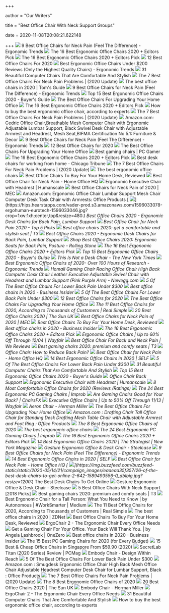 +++
        
author = "Our Writers"
        
title = "Best Office Chair With Neck Support Groups"
        
date = 2020-11-08T20:08:21.622148
        
+++
[ ![](http://ergonomictrends.com/wp-content/uploads/2020/02/best-office-chairs-for-neck-pain.jpg)](http://ergonomictrends.com/wp-content/uploads/2020/02/best-office-chairs-for-neck-pain.jpg) 9 Best Office Chairs for Neck Pain (Feel The Difference) - Ergonomic Trends
[ ![](https://i.ytimg.com/vi/7YVTS6Yj4Co/maxresdefault.jpg)](https://i.ytimg.com/vi/7YVTS6Yj4Co/maxresdefault.jpg) The 16 Best Ergonomic Office Chairs 2020 + Editors Pick
[ ![](https://i.ytimg.com/vi/7YVTS6Yj4Co/hqdefault.jpg)](https://i.ytimg.com/vi/7YVTS6Yj4Co/hqdefault.jpg) The 16 Best Ergonomic Office Chairs 2020 + Editors Pick
[ ![](https://www.btod.com/blog/wp-content/uploads/2019/10/best-office-chairs-2020-blog-header.jpg)](https://www.btod.com/blog/wp-content/uploads/2019/10/best-office-chairs-2020-blog-header.jpg) 12 Best Office Chairs For 2020
[ ![](http://ergonomictrends.com/wp-content/uploads/2018/01/best-ergonomic-office-chairs-under-200.png)](http://ergonomictrends.com/wp-content/uploads/2018/01/best-ergonomic-office-chairs-under-200.png) Best Ergonomic Office Chairs Under $200 Reviews (Only the Highest Quality  Chairs) - Ergonomic Trends
[ ![](http://cdn.home-designing.com/wp-content/uploads/2018/08/Black-And-White-Computer-Chair-With-Neck-Support-Ergonomic-Rolling-Office-Chair-600x600.jpg)](http://cdn.home-designing.com/wp-content/uploads/2018/08/Black-And-White-Computer-Chair-With-Neck-Support-Ergonomic-Rolling-Office-Chair-600x600.jpg) 31 Beautiful Computer Chairs That Are Comfortable And Stylish
[ ![](https://www.geekyoffices.com/wp-content/uploads/2019/12/Steelcase-Leap-Desk-Chair-with-Headrest.jpg)](https://www.geekyoffices.com/wp-content/uploads/2019/12/Steelcase-Leap-Desk-Chair-with-Headrest.jpg) The 7 Best Office Chairs For Neck Pain Problems | (2020 Update)
[ ![](https://cdn.mos.cms.futurecdn.net/chg3AGHkpwVFcZeK26TKuA-1200-80.jpg)](https://cdn.mos.cms.futurecdn.net/chg3AGHkpwVFcZeK26TKuA-1200-80.jpg) The best office chairs in 2020 | Tom's Guide
[ ![](http://ergonomictrends.com/wp-content/uploads/2018/01/Duramont-Ergonomic-Office-Chair-review.jpg)](http://ergonomictrends.com/wp-content/uploads/2018/01/Duramont-Ergonomic-Office-Chair-review.jpg) 9 Best Office Chairs for Neck Pain (Feel The Difference) - Ergonomic Trends
[ ![](https://www.republiclab.com/wp-content/uploads/2017/08/best-ergonomic-office-chairs-thumbnail.jpg)](https://www.republiclab.com/wp-content/uploads/2017/08/best-ergonomic-office-chairs-thumbnail.jpg) Top 15 Best Ergonomic Office Chairs 2020 - Buyer's Guide
[ ![](https://thumbor.forbes.com/thumbor/fit-in/1200x0/filters%3Aformat%28jpg%29/https%3A%2F%2Fspecials-images.forbesimg.com%2Fimageserve%2F5eea4dae1b50250006e83cab%2F0x0.jpg%3FcropX1%3D0%26cropX2%3D800%26cropY1%3D233%26cropY2%3D683)](https://thumbor.forbes.com/thumbor/fit-in/1200x0/filters%3Aformat%28jpg%29/https%3A%2F%2Fspecials-images.forbesimg.com%2Fimageserve%2F5eea4dae1b50250006e83cab%2F0x0.jpg%3FcropX1%3D0%26cropX2%3D800%26cropY1%3D233%26cropY2%3D683) The Best Office Chairs For Upgrading Your Home Office
[ ![](https://www.omnicoreagency.com/wp-content/uploads/2020/01/GM-Seating-Ergolux-Genuine-Leather-Executive-Hi-Swivel-Chair-List.jpg)](https://www.omnicoreagency.com/wp-content/uploads/2020/01/GM-Seating-Ergolux-Genuine-Leather-Executive-Hi-Swivel-Chair-List.jpg) The 16 Best Ergonomic Office Chairs 2020 + Editors Pick
[ ![](https://media2.s-nbcnews.com/i/newscms/2020_25/3390893/ergonomic-office-chairs-kr-2x1-tease-200618_38008296185ce90fd52b401caf79df24.jpg)](https://media2.s-nbcnews.com/i/newscms/2020_25/3390893/ergonomic-office-chairs-kr-2x1-tease-200618_38008296185ce90fd52b401caf79df24.jpg) How to buy the best ergonomic office chair, according to experts
[ ![](https://www.geekyoffices.com/wp-content/uploads/2019/12/Best-Office-Chair-for-Neck-Pain-Issues.png)](https://www.geekyoffices.com/wp-content/uploads/2019/12/Best-Office-Chair-for-Neck-Pain-Issues.png) The 7 Best Office Chairs For Neck Pain Problems | (2020 Update)
[ ![](https://m.media-amazon.com/images/I/71cUrXa4hiL._AC_UL400_.jpg)](https://m.media-amazon.com/images/I/71cUrXa4hiL._AC_UL400_.jpg) Amazon.com: Cedric Office Chair,Breathable Mesh Computer Chair with  Ergonomic Adjustable Lumbar Support, Black Swivel Desk Chair with  Adjustable Armrest and Headrest, Mesh Seat,BIFMA Certification No 5.1:  Furniture & Decor
[ ![](http://ergonomictrends.com/wp-content/uploads/2019/04/clatina-high-back-office-chair-review.jpg)](http://ergonomictrends.com/wp-content/uploads/2019/04/clatina-high-back-office-chair-review.jpg) 9 Best Office Chairs for Neck Pain (Feel The Difference) - Ergonomic Trends
[ ![](https://www.btod.com/blog/wp-content/uploads/2019/02/LE9ERG.jpg)](https://www.btod.com/blog/wp-content/uploads/2019/02/LE9ERG.jpg) 12 Best Office Chairs for 2020
[ ![](https://specials-images.forbesimg.com/imageserve/5f203f62953761c471e7740d/960x0.jpg?fit=scale)](https://specials-images.forbesimg.com/imageserve/5f203f62953761c471e7740d/960x0.jpg?fit=scale) The Best Office Chairs For Upgrading Your Home Office
[ ![](https://cdn.mos.cms.futurecdn.net/eTsGaLnVkpozHC9CqhA6dK.jpg)](https://cdn.mos.cms.futurecdn.net/eTsGaLnVkpozHC9CqhA6dK.jpg) Best gaming chairs | PC Gamer
[ ![](https://www.omnicoreagency.com/wp-content/uploads/2020/01/Viva-Office-Mesh-High-Back-Chair-List.jpg)](https://www.omnicoreagency.com/wp-content/uploads/2020/01/Viva-Office-Mesh-High-Back-Chair-List.jpg) The 16 Best Ergonomic Office Chairs 2020 + Editors Pick
[ ![](https://www.chicagotribune.com/resizer/OoopvewRf3brgwTR-Nf01jhdwSY=/800x450/top/arc-anglerfish-arc2-prod-tronc.s3.amazonaws.com/public/H745AOXIVFHCFEYJKZH2TJL23Q.jpg)](https://www.chicagotribune.com/resizer/OoopvewRf3brgwTR-Nf01jhdwSY=/800x450/top/arc-anglerfish-arc2-prod-tronc.s3.amazonaws.com/public/H745AOXIVFHCFEYJKZH2TJL23Q.jpg) Best desk chairs for working from home - Chicago Tribune
[ ![](https://www.geekyoffices.com/wp-content/uploads/2019/12/The-Position-Of-Your-Head-And-Neck.jpg)](https://www.geekyoffices.com/wp-content/uploads/2019/12/The-Position-Of-Your-Head-And-Neck.jpg) The 7 Best Office Chairs For Neck Pain Problems | (2020 Update)
[ ![](https://www.telegraph.co.uk/content/dam/education-and-careers/2020/01/17/Herman-Miller-Aeron-Office-Chair_trans_NvBQzQNjv4Bqd42X-0XUgKDu9ZkvrTLS36AdSdZApvBeyEuhoggHyCU.jpg)](https://www.telegraph.co.uk/content/dam/education-and-careers/2020/01/17/Herman-Miller-Aeron-Office-Chair_trans_NvBQzQNjv4Bqd42X-0XUgKDu9ZkvrTLS36AdSdZApvBeyEuhoggHyCU.jpg) The best ergonomic office chairs
[ ![](https://www.refinery29.com/images/10122521.jpeg)](https://www.refinery29.com/images/10122521.jpeg) Best Office Chairs To Buy For Your Home Desk, Reviewed
[ ![](https://homeofficehq.net/wp-content/uploads/2018/11/office-chair-for-neck-pain-e1542619101751.jpg)](https://homeofficehq.net/wp-content/uploads/2018/11/office-chair-for-neck-pain-e1542619101751.jpg) Best Office Chair for Neck Pain - Home Office HQ
[ ![](https://www.humanscale.com/userFiles/images/seating/freedomheadrest/17_humanscale_freedom_headrest_chair_6.jpg)](https://www.humanscale.com/userFiles/images/seating/freedomheadrest/17_humanscale_freedom_headrest_chair_6.jpg) Ergonomic Executive Chair with Headrest | Humanscale
[ ![](https://myergonomicchair.com/wp-content/uploads/2020/08/high-back-ergonomic-chair-e1599630279840.jpg)](https://myergonomicchair.com/wp-content/uploads/2020/08/high-back-ergonomic-chair-e1599630279840.jpg) Best Office Chairs for Neck Pain of 2020 | MEC
[ ![](https://m.media-amazon.com/images/I/71yyc6YZ8xL._AC_UL400_.jpg)](https://m.media-amazon.com/images/I/71yyc6YZ8xL._AC_UL400_.jpg) Amazon.com: Ergonomic Office Chair Lumbar Support Mesh Chair Computer Desk  Task Chair with Armrests: Office Products
[ ![](https://hips.hearstapps.com/vader-prod.s3.amazonaws.com/1596033078-ergohuman-eurotech-1596033046.jpg?crop=1xw:1xh;center,top&resize=480:*)](https://hips.hearstapps.com/vader-prod.s3.amazonaws.com/1596033078-ergohuman-eurotech-1596033046.jpg?crop=1xw:1xh;center,top&resize=480:*) Best Office Chairs 2020 - Ergonomic Desk Chairs for Back Pain, Lumbar  Support
[ ![](https://chairinstitute.com/wp-content/uploads/2019/07/Best-Office-Chair-for-Neck-Pain-Steelcase-Leap-w_Headrest-Right-Main-Chair-Institute.jpg)](https://chairinstitute.com/wp-content/uploads/2019/07/Best-Office-Chair-for-Neck-Pain-Steelcase-Leap-w_Headrest-Right-Main-Chair-Institute.jpg) Best Office Chair for Neck Pain 2020 - Top 5 Picks
[ ![](https://cdn.mos.cms.futurecdn.net/9rXCdrBHCFMd2aXzFFi6XV.jpg)](https://cdn.mos.cms.futurecdn.net/9rXCdrBHCFMd2aXzFFi6XV.jpg) Best office chairs 2020: get a comfortable and stylish seat | T3
[ ![](https://hips.hearstapps.com/hmg-prod.s3.amazonaws.com/images/officechairs-1596048328.jpg)](https://hips.hearstapps.com/hmg-prod.s3.amazonaws.com/images/officechairs-1596048328.jpg) Best Office Chairs 2020 - Ergonomic Desk Chairs for Back Pain, Lumbar  Support
[ ![](https://www.rollingstone.com/wp-content/uploads/2020/04/office-chairs.jpg?w=1024)](https://www.rollingstone.com/wp-content/uploads/2020/04/office-chairs.jpg?w=1024) Shop Best Office Chairs 2020: Ergonomic Seats for Back Pain, Posture -  Rolling Stone
[ ![](https://www.omnicoreagency.com/wp-content/uploads/2020/05/Autonomous-Ergo-Chair-2-List-2.jpg)](https://www.omnicoreagency.com/wp-content/uploads/2020/05/Autonomous-Ergo-Chair-2-List-2.jpg) The 16 Best Ergonomic Office Chairs 2020 + Editors Pick
[ ![](https://www.republiclab.com/wp-content/uploads/2017/08/Serta-Back-Mid-Back-Office-Chair.jpg)](https://www.republiclab.com/wp-content/uploads/2017/08/Serta-Back-Mid-Back-Office-Chair.jpg) Top 15 Best Ergonomic Office Chairs 2020 - Buyer's Guide
[ ![](https://static01.nyt.com/images/2020/08/09/fashion/22CHAIRS1/22CHAIRS1-mobileMasterAt3x.jpg)](https://static01.nyt.com/images/2020/08/09/fashion/22CHAIRS1/22CHAIRS1-mobileMasterAt3x.jpg) This Is Not a Desk Chair - The New York Times
[ ![](http://ergonomictrends.com/wp-content/uploads/2019/01/X-Chair-X4-ergonomic-chair-review.jpg)](http://ergonomictrends.com/wp-content/uploads/2019/01/X-Chair-X4-ergonomic-chair-review.jpg) Best Ergonomic Office Chairs of 2020- Over 100 Hours of Research - Ergonomic  Trends
[ ![](https://c1.neweggimages.com/ProductImageCompressAll1280/AGDW_132176499780321353GqAGvISmeh.jpg)](https://c1.neweggimages.com/ProductImageCompressAll1280/AGDW_132176499780321353GqAGvISmeh.jpg) Homall Gaming Chair Racing Office Chair High Back Computer Desk Chair  Leather Executive Adjustable Swivel Chair with Headrest and Lumbar Support  (Pink Purple Arm) - Newegg.com
[ ![](https://cdn.paindoctor.com/wp-content/uploads/2018/01/topsky-office-chair.jpg)](https://cdn.paindoctor.com/wp-content/uploads/2018/01/topsky-office-chair.jpg) 5 Of The Best Office Chairs For Lower Back Pain Under $300
[ ![](https://i.insider.com/5e6ff846c485400dac21a626?width=1100&format=jpeg&auto=webp)](https://i.insider.com/5e6ff846c485400dac21a626?width=1100&format=jpeg&auto=webp) Best office chairs in 2020 - Business Insider
[ ![](https://cdn.paindoctor.com/wp-content/uploads/2018/01/ikea-markus-chair.jpg)](https://cdn.paindoctor.com/wp-content/uploads/2018/01/ikea-markus-chair.jpg) 5 Of The Best Office Chairs For Lower Back Pain Under $300
[ ![](https://www.btod.com/blog/wp-content/uploads/2019/02/cxo.jpg)](https://www.btod.com/blog/wp-content/uploads/2019/02/cxo.jpg) 12 Best Office Chairs for 2020
[ ![](https://specials-images.forbesimg.com/imageserve/5eea4a651b50250006e83c78/960x0.jpg?fit=scale)](https://specials-images.forbesimg.com/imageserve/5eea4a651b50250006e83c78/960x0.jpg?fit=scale) The Best Office Chairs For Upgrading Your Home Office
[ ![](https://imagesvc.meredithcorp.io/v3/mm/image?url=https%3A%2F%2Fstatic.onecms.io%2Fwp-content%2Fuploads%2Fsites%2F23%2F2020%2F03%2F26%2Fdesk-chair-tout-2000.jpg)](https://imagesvc.meredithcorp.io/v3/mm/image?url=https%3A%2F%2Fstatic.onecms.io%2Fwp-content%2Fuploads%2Fsites%2F23%2F2020%2F03%2F26%2Fdesk-chair-tout-2000.jpg) The 11 Best Office Chairs for 2020, According to Thousands of Customers |  Real Simple
[ ![](https://www.thesun.co.uk/wp-content/uploads/2020/03/pm-COMPchairs.jpg)](https://www.thesun.co.uk/wp-content/uploads/2020/03/pm-COMPchairs.jpg) 20 Best Office Chairs 2020 | The Sun UK
[ ![](https://myergonomicchair.com/wp-content/uploads/2020/08/high-back-ergonomic-office-chair-with-headrest-e1598797958552.jpg)](https://myergonomicchair.com/wp-content/uploads/2020/08/high-back-ergonomic-office-chair-with-headrest-e1598797958552.jpg) Best Office Chairs for Neck Pain of 2020 | MEC
[ ![](https://www.refinery29.com/images/9965487.jpg?format=webp&width=720&height=720&quality=85)](https://www.refinery29.com/images/9965487.jpg?format=webp&width=720&height=720&quality=85) Best Office Chairs To Buy For Your Home Desk, Reviewed
[ ![](https://i.insider.com/5ec83927191824036d455f0c?width=800&format=jpeg)](https://i.insider.com/5ec83927191824036d455f0c?width=800&format=jpeg) Best office chairs in 2020 - Business Insider
[ ![](https://www.omnicoreagency.com/wp-content/uploads/2020/01/Herman-Miller-Embody-Ergonomic-Office-Chair-List.jpg)](https://www.omnicoreagency.com/wp-content/uploads/2020/01/Herman-Miller-Embody-Ergonomic-Office-Chair-List.jpg) The 16 Best Ergonomic Office Chairs 2020 + Editors Pick
[ ![](https://secure.img1-fg.wfcdn.com/im/61938899/resize-h600-w600%5Ecompr-r85/1019/10199510/Ergonomic+Office+Chairs.jpg)](https://secure.img1-fg.wfcdn.com/im/61938899/resize-h600-w600%5Ecompr-r85/1019/10199510/Ergonomic+Office+Chairs.jpg) Ergonomic Office Chairs | Up to 60% Off Through 12/04 | Wayfair
[ ![](https://images-na.ssl-images-amazon.com/images/I/41M4eMM2EZL.jpg)](https://images-na.ssl-images-amazon.com/images/I/41M4eMM2EZL.jpg)  Best Office Chair For Back and Neck Pain | We Reviews
[ ![](https://cdn.mos.cms.futurecdn.net/zxPvL2EJDGyt78Yqh2EvQP.jpg)](https://cdn.mos.cms.futurecdn.net/zxPvL2EJDGyt78Yqh2EvQP.jpg) Best gaming chairs 2020: premium and comfy seats | T3
[ ![](https://embed.widencdn.net/img/veritas/pjilgfbkgl/1200x630px/proper-sitting-posture.png?u=at8tiu&use=d502n&k=c)](https://embed.widencdn.net/img/veritas/pjilgfbkgl/1200x630px/proper-sitting-posture.png?u=at8tiu&use=d502n&k=c) Office Chair: How to Reduce Back Pain?
[ ![](https://homeofficehq.net/wp-content/uploads/2018/11/BestMassage-Office-Desk-Gaming-Chair-High-Back-300x300.jpg)](https://homeofficehq.net/wp-content/uploads/2018/11/BestMassage-Office-Desk-Gaming-Chair-High-Back-300x300.jpg) Best Office Chair for Neck Pain - Home Office HQ
[ ![](https://media.self.com/photos/5f170f44563aaf69e786f73d/1:1/w_1000,h_1000,c_limit/sihoo%20ergonomics.png)](https://media.self.com/photos/5f170f44563aaf69e786f73d/1:1/w_1000,h_1000,c_limit/sihoo%20ergonomics.png) 14 Best Ergonomic Office Chairs in 2020 | SELF
[ ![](https://cdn.paindoctor.com/wp-content/uploads/2018/01/poly-bark-ergonomic-office-chair.jpg)](https://cdn.paindoctor.com/wp-content/uploads/2018/01/poly-bark-ergonomic-office-chair.jpg) 5 Of The Best Office Chairs For Lower Back Pain Under $300
[ ![](http://cdn.home-designing.com/wp-content/uploads/2018/08/Beige-Computer-Chair-Ergonomic-Office-Chair-Ikea-HATTEFJ%C3%84LL-Swivel-600x600.jpg)](http://cdn.home-designing.com/wp-content/uploads/2018/08/Beige-Computer-Chair-Ergonomic-Office-Chair-Ikea-HATTEFJ%C3%84LL-Swivel-600x600.jpg) 31 Beautiful Computer Chairs That Are Comfortable And Stylish
[ ![](https://www.republiclab.com/wp-content/uploads/2017/08/Leaders-Executive-Office-Chair.jpg)](https://www.republiclab.com/wp-content/uploads/2017/08/Leaders-Executive-Office-Chair.jpg) Top 15 Best Ergonomic Office Chairs 2020 - Buyer's Guide
[ ![](https://embed.widencdn.net/img/veritas/grwu35lkge/1200x630px/ergonomic-office-chair.png?u=at8tiu&use=d502n&k=c)](https://embed.widencdn.net/img/veritas/grwu35lkge/1200x630px/ergonomic-office-chair.png?u=at8tiu&use=d502n&k=c) Office Chair Back Support
[ ![](https://www.humanscale.com/userFiles/images/seating/freedomheadrest/17_humanscale_freedom_headrest_chair_7.jpg)](https://www.humanscale.com/userFiles/images/seating/freedomheadrest/17_humanscale_freedom_headrest_chair_7.jpg) Ergonomic Executive Chair with Headrest | Humanscale
[ ![](https://www.btod.com/blog/wp-content/uploads/2019/04/most-comfortable-office-chairs-2020-blog-header.jpg)](https://www.btod.com/blog/wp-content/uploads/2019/04/most-comfortable-office-chairs-2020-blog-header.jpg) 8 Most Comfortable Office Chairs for 2020 (Reviews /Ratings)
[ ![](https://cdn.improb.com/wp-content/uploads/2018/10/GTRACING-Gaming-Office-Chair.jpg)](https://cdn.improb.com/wp-content/uploads/2018/10/GTRACING-Gaming-Office-Chair.jpg) The 24 Best Ergonomic PC Gaming Chairs | Improb
[ ![](https://chairsfx.com/wp-content/uploads/2020/03/gaming-chair-features.jpg)](https://chairsfx.com/wp-content/uploads/2020/03/gaming-chair-features.jpg) Are Gaming Chairs Good for Your Back? | ChairsFX
[ ![](https://secure.img1-fg.wfcdn.com/im/21450241/resize-h600-w600%5Ecompr-r85/1807/18076745/Executive+Office+Chairs.jpg)](https://secure.img1-fg.wfcdn.com/im/21450241/resize-h600-w600%5Ecompr-r85/1807/18076745/Executive+Office+Chairs.jpg) Executive Office Chairs | Up to 50% Off Through 11/13 | Wayfair
[ ![](https://store.hermanmiller.com/on/demandware.static/-/Sites-master-catalog/default/dw0a32cebd/gallery/2195348/2195348-gallery-18.jpg)](https://store.hermanmiller.com/on/demandware.static/-/Sites-master-catalog/default/dw0a32cebd/gallery/2195348/2195348-gallery-18.jpg) Aeron Chair - Herman Miller
[ ![](https://thumbor.forbes.com/thumbor/711x1028/https://specials-images.forbesimg.com/imageserve/5eea4d186ef66b0006115587/0x800.jpg?fit=scale)](https://thumbor.forbes.com/thumbor/711x1028/https://specials-images.forbesimg.com/imageserve/5eea4d186ef66b0006115587/0x800.jpg?fit=scale) The Best Office Chairs For Upgrading Your Home Office
[ ![](https://images-na.ssl-images-amazon.com/images/I/61XvARPR1LL._AC_SL1500_.jpg)](https://images-na.ssl-images-amazon.com/images/I/61XvARPR1LL._AC_SL1500_.jpg) Amazon.com : Drafting Chair Tall Office Chair for Standing Desk Drafting  Mesh Table Chair with Adjustable Armrest and Foot Ring : Office Products
[ ![](https://www.thebalancesmb.com/thmb/QoAUN1DIBXKdR3IhOGSlQx8FrYQ=/1500x1500/filters:no_upscale():max_bytes(150000):strip_icc()/ModwayArticularErgonomicMeshOfficeChair-5b159d12a474be0038def7d7.jpg)](https://www.thebalancesmb.com/thmb/QoAUN1DIBXKdR3IhOGSlQx8FrYQ=/1500x1500/filters:no_upscale():max_bytes(150000):strip_icc()/ModwayArticularErgonomicMeshOfficeChair-5b159d12a474be0038def7d7.jpg) The 8 Best Ergonomic Office Chairs of 2020
[ ![](https://www.telegraph.co.uk/content/dam/education-and-careers/2020/01/17/hag-capisco-ergonomic-office-chair_trans_NvBQzQNjv4BqzS5ZEWcIZ87TGiIedcB3FEd7mrLUtcntqzebDDr745Y.JPG)](https://www.telegraph.co.uk/content/dam/education-and-careers/2020/01/17/hag-capisco-ergonomic-office-chair_trans_NvBQzQNjv4BqzS5ZEWcIZ87TGiIedcB3FEd7mrLUtcntqzebDDr745Y.JPG) The best ergonomic office chairs
[ ![](https://cdn.improb.com/wp-content/uploads/2018/10/Herman-Miller-Embody-Chair.jpg)](https://cdn.improb.com/wp-content/uploads/2018/10/Herman-Miller-Embody-Chair.jpg) The 24 Best Ergonomic PC Gaming Chairs | Improb
[ ![](https://www.omnicoreagency.com/wp-content/uploads/2020/01/The-Walker-Adjustable-Office-Chair-List.jpg)](https://www.omnicoreagency.com/wp-content/uploads/2020/01/The-Walker-Adjustable-Office-Chair-List.jpg) The 16 Best Ergonomic Office Chairs 2020 + Editors Pick
[ ![](https://pyxis.nymag.com/v1/imgs/f7b/871/043213788ebaa36c20833630d25462d7f8-1----.2x.rsquare.w600.jpg)](https://pyxis.nymag.com/v1/imgs/f7b/871/043213788ebaa36c20833630d25462d7f8-1----.2x.rsquare.w600.jpg) 14 Best Ergonomic Office Chairs 2020 | The Strategist | New York Magazine
[ ![](https://steelcase-res.cloudinary.com/image/upload/c_fill,dpr_auto,q_70,h_656,w_1166/v1590006833/www.steelcase.com/2020/05/20/20-0140277.jpg)](https://steelcase-res.cloudinary.com/image/upload/c_fill,dpr_auto,q_70,h_656,w_1166/v1590006833/www.steelcase.com/2020/05/20/20-0140277.jpg) Gesture Ergonomic Office & Desk Chair - Steelcase
[ ![](http://ergonomictrends.com/wp-content/uploads/2019/01/Steelcase-gesture-review.jpg)](http://ergonomictrends.com/wp-content/uploads/2019/01/Steelcase-gesture-review.jpg) 9 Best Office Chairs for Neck Pain (Feel The Difference) - Ergonomic Trends
[ ![](https://media.self.com/photos/5f1511c0872b1bec7ee1d056/master/w_400%2Cc_limit/amazon%2520basics%2520desk%2520chair.png)](https://media.self.com/photos/5f1511c0872b1bec7ee1d056/master/w_400%2Cc_limit/amazon%2520basics%2520desk%2520chair.png) 14 Best Ergonomic Office Chairs in 2020 | SELF
[ ![](https://homeofficehq.net/wp-content/uploads/2018/11/Komene-Ergonomic-Mesh-Office-Chair-High-Back-300x300.jpg)](https://homeofficehq.net/wp-content/uploads/2018/11/Komene-Ergonomic-Mesh-Office-Chair-High-Back-300x300.jpg) Best Office Chair for Neck Pain - Home Office HQ
[ ![](https://img.buzzfeed.com/buzzfeed-static/static/2020-05/14/21/campaign_images/eaaeaa35f357/26-of-the-best-desk-chairs-to-get-online-2-642-1589493556-0_dblbig.jpg?resize=1200:*)](https://img.buzzfeed.com/buzzfeed-static/static/2020-05/14/21/campaign_images/eaaeaa35f357/26-of-the-best-desk-chairs-to-get-online-2-642-1589493556-0_dblbig.jpg?resize=1200:*) The Best Desk Chairs To Get Online
[ ![](https://steelcase-res.cloudinary.com/image/upload/c_fill,dpr_auto,q_70,h_600,w_1200/v1518702636/www.steelcase.com/2018/02/15/2018-01-23_1127.png)](https://steelcase-res.cloudinary.com/image/upload/c_fill,dpr_auto,q_70,h_600,w_1200/v1518702636/www.steelcase.com/2018/02/15/2018-01-23_1127.png) Gesture Ergonomic Office & Desk Chair - Steelcase
[ ![](https://bestofficechair.org/wp-content/uploads/2018/02/best-office-chair-with-neck-support.jpg)](https://bestofficechair.org/wp-content/uploads/2018/02/best-office-chair-with-neck-support.jpg) 5 Best Office Chairs With Neck Support [2018 Picks]
[ ![](https://cdn.mos.cms.futurecdn.net/G74TKEpYcbaNoKnmjbJfPD-1200-80.jpg)](https://cdn.mos.cms.futurecdn.net/G74TKEpYcbaNoKnmjbJfPD-1200-80.jpg) Best gaming chairs 2020: premium and comfy seats | T3
[ ![](https://miro.medium.com/max/3840/1*qSQFnDkH7YeYs84nWj--aQ.jpeg)](https://miro.medium.com/max/3840/1*qSQFnDkH7YeYs84nWj--aQ.jpeg) Best Ergonomic Chair for a Tall Person: What You Need to Know | by  Autonomous | #WorkSmarter | Medium
[ ![](https://imagesvc.meredithcorp.io/v3/mm/image?url=https%3A%2F%2Fstatic.onecms.io%2Fwp-content%2Fuploads%2Fsites%2F23%2F2020%2F06%2F10%2Fflash-furniture-mid-back-black-mesh-swivel-ergonomic-task-office-chair-with-flip-up-arms.jpg)](https://imagesvc.meredithcorp.io/v3/mm/image?url=https%3A%2F%2Fstatic.onecms.io%2Fwp-content%2Fuploads%2Fsites%2F23%2F2020%2F06%2F10%2Fflash-furniture-mid-back-black-mesh-swivel-ergonomic-task-office-chair-with-flip-up-arms.jpg) The 11 Best Office Chairs for 2020, According to Thousands of Customers |  Real Simple
[ ![](https://zdnet4.cbsistatic.com/hub/i/2020/01/17/8231e246-714d-44bf-8b5e-bebdd66c1d83/office-chair-6.jpg)](https://zdnet4.cbsistatic.com/hub/i/2020/01/17/8231e246-714d-44bf-8b5e-bebdd66c1d83/office-chair-6.jpg) The best office chairs in 2020 | ZDNet
[ ![](https://www.refinery29.com/images/10012022.png?format=webp&width=720&height=720&quality=85)](https://www.refinery29.com/images/10012022.png?format=webp&width=720&height=720&quality=85) Best Office Chairs To Buy For Your Home Desk, Reviewed
[ ![](https://thumbor.autonomous.ai/1F_wL8Y6vzpaTLcbhC5MaRoWl1w=/750x422/filters:quality(100):format(webp)/https://cdn.autonomous.ai/static/upload/images/product/image/ergonomic-chair-20.53-1585041869217.jpg)](https://thumbor.autonomous.ai/1F_wL8Y6vzpaTLcbhC5MaRoWl1w=/750x422/filters:quality(100):format(webp)/https://cdn.autonomous.ai/static/upload/images/product/image/ergonomic-chair-20.53-1585041869217.jpg) ErgoChair 2 - The Ergonomic Chair Every Office Needs
[ ![](https://miro.medium.com/max/1940/0*30Z2hi9lgBVf95jB)](https://miro.medium.com/max/1940/0*30Z2hi9lgBVf95jB) Get a Gaming Chair For Your Office. Your Back Will Thank You. | by Angela  Lashbrook | OneZero
[ ![](https://i.insider.com/5e6ff782c485400dfe21b0f2?width=1136&format=jpeg)](https://i.insider.com/5e6ff782c485400dfe21b0f2?width=1136&format=jpeg) Best office chairs in 2020 - Business Insider
[ ![](https://i.ytimg.com/vi/G7MTlS4aJTo/maxresdefault.jpg)](https://i.ytimg.com/vi/G7MTlS4aJTo/maxresdefault.jpg) The 15 Best PC Gaming Chairs for 2020 (for Every Budget)
[ ![](https://unopening.co/wp-content/uploads/2019/08/best-office-chairs-singapore.jpg)](https://unopening.co/wp-content/uploads/2019/08/best-office-chairs-singapore.jpg) 15 Best & Cheap Office Chairs in Singapore From $59.90 (2020)
[ ![](https://i.pcmag.com/imagery/reviews/00yJS0v45fMMdRvhAp53QsN-4..1569474653.jpg)](https://i.pcmag.com/imagery/reviews/00yJS0v45fMMdRvhAp53QsN-4..1569474653.jpg) SecretLab Titan (2020 Series) Review | PCMag
[ ![](https://images.hermanmiller.group/m/86fc472358376f5b/W-HM_4737_100147365_graphite_graphite_nightfall_a.png?blend-mode=darken&blend=f8f8f8&trim-color=ffffff&trim=color&bg=f8f8f8&auto=format&w=2000&h=1000&q=60)](https://images.hermanmiller.group/m/86fc472358376f5b/W-HM_4737_100147365_graphite_graphite_nightfall_a.png?blend-mode=darken&blend=f8f8f8&trim-color=ffffff&trim=color&bg=f8f8f8&auto=format&w=2000&h=1000&q=60) Embody Chair - Design Within Reach
[ ![](https://cdn.paindoctor.com/wp-content/uploads/2018/01/amazon-mesh-chair.jpg)](https://cdn.paindoctor.com/wp-content/uploads/2018/01/amazon-mesh-chair.jpg) 5 Of The Best Office Chairs For Lower Back Pain Under $300
[ ![](https://images-na.ssl-images-amazon.com/images/I/31TjFCpEejL._SR600%2C315_PIWhiteStrip%2CBottomLeft%2C0%2C35_PIStarRatingFOUR%2CBottomLeft%2C360%2C-6_SR600%2C315_ZA1%252C317%2C445%2C290%2C400%2C400%2CAmazonEmberBold%2C12%2C4%2C0%2C0%2C5_SCLZZZZZZZ_FMpng_BG255%2C255%2C255.jpg)](https://images-na.ssl-images-amazon.com/images/I/31TjFCpEejL._SR600%2C315_PIWhiteStrip%2CBottomLeft%2C0%2C35_PIStarRatingFOUR%2CBottomLeft%2C360%2C-6_SR600%2C315_ZA1%252C317%2C445%2C290%2C400%2C400%2CAmazonEmberBold%2C12%2C4%2C0%2C0%2C5_SCLZZZZZZZ_FMpng_BG255%2C255%2C255.jpg) Amazon.com : Smugdesk Ergonomic Office Chair High Back Mesh Office Chair  Adjustable Headrest Computer Desk Chair for Lumbar Support, Black : Office  Products
[ ![](https://www.geekyoffices.com/wp-content/uploads/2019/12/Mesh-Back-Office-Chairs.jpg)](https://www.geekyoffices.com/wp-content/uploads/2019/12/Mesh-Back-Office-Chairs.jpg) The 7 Best Office Chairs For Neck Pain Problems | (2020 Update)
[ ![](https://m.media-amazon.com/images/I/41j7qiElDdL.jpg)](https://m.media-amazon.com/images/I/41j7qiElDdL.jpg) The 8 Best Ergonomic Office Chairs of 2020
[ ![](https://www.thesun.co.uk/wp-content/uploads/2019/06/best-retro-chair.png)](https://www.thesun.co.uk/wp-content/uploads/2019/06/best-retro-chair.png) 20 Best Office Chairs 2020 | The Sun UK
[ ![](https://store.hermanmiller.com/on/demandware.static/-/Sites-master-catalog/default/dwcbf0920a/gallery/4737/4737-gallery12.jpg)](https://store.hermanmiller.com/on/demandware.static/-/Sites-master-catalog/default/dwcbf0920a/gallery/4737/4737-gallery12.jpg) Embody Chair - Herman Miller
[ ![](https://cdn.autonomous.ai/static/upload/images/product/office-chair-38.jpg)](https://cdn.autonomous.ai/static/upload/images/product/office-chair-38.jpg) ErgoChair 2 - The Ergonomic Chair Every Office Needs
[ ![](http://cdn.home-designing.com/wp-content/uploads/2018/08/Racerback-Gaming-Chair-Black-And-Red-Best-Gaming-Computer-Chair-High-Back-Neck-Pillow-600x790.jpg)](http://cdn.home-designing.com/wp-content/uploads/2018/08/Racerback-Gaming-Chair-Black-And-Red-Best-Gaming-Computer-Chair-High-Back-Neck-Pillow-600x790.jpg) 31 Beautiful Computer Chairs That Are Comfortable And Stylish
[ ![](https://media1.s-nbcnews.com/j/newscms/2020_25/3390781/saylchair-as1sa22pfn2bkbbbkbk3014-front-b2c-907x680-jpeg--5eeaa11f69fc0_562e2fab8e43dad3ee5bbc1d06ff3f74.fit-720w.jpg)](https://media1.s-nbcnews.com/j/newscms/2020_25/3390781/saylchair-as1sa22pfn2bkbbbkbk3014-front-b2c-907x680-jpeg--5eeaa11f69fc0_562e2fab8e43dad3ee5bbc1d06ff3f74.fit-720w.jpg) How to buy the best ergonomic office chair, according to experts
